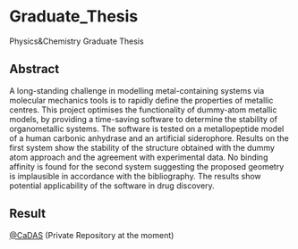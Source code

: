 # Graduate_Thesis
Physics&amp;Chemistry Graduate Thesis

## Abstract
A long-standing challenge in modelling metal-containing systems via molecular mechanics tools is to rapidly define the properties of metallic centres.  This project optimises the functionality of dummy-atom metallic models, by providing a time-saving software to determine the stability of organometallic systems.  The software is tested on a metallopeptide model of a human carbonic anhydrase and an artificial siderophore.  Results on the first system show the stability of the structure obtained with the dummy atom approach and the agreement with experimental data.  No binding affinity is found for the second system suggesting the proposed geometry is implausible in accordance with the bibliography.  The results show potential applicability of the software in drug discovery.

## Result
[@CaDAS](https://github.com/miniaoshi/DUMMYATOMS) (Private Repository at the moment)

